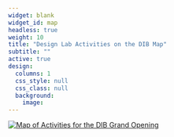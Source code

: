 ```yaml
---
widget: blank
widget_id: map
headless: true
weight: 10
title: "Design Lab Activities on the DIB Map"
subtitle: ""
active: true
design:
  columns: 1
  css_style: null
  css_class: null
  background:
    image: 
---
```

[![Map of Activities for the DIB Grand Opening](/images/map.jpeg)](/images/map.jpeg)